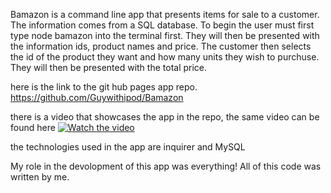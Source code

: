 Bamazon is a command line app that presents items for sale to a customer. The information comes from a SQL database. To begin the user must first type node bamazon into the terminal first. They will then be presented with the information ids, product names and price. The customer then selects the id of the product they want and how many units they wish to purchuse. They will then be presented with the total price.

 here is the link to the git hub pages app repo. https://github.com/Guywithipod/Bamazon

there is a video that showcases the app in the repo, the same video can be found here 
[![Watch the video](https://img.youtube.com/vi/9bLSTcob6fM&/maxresdefault.jpg)](https://www.youtube.com/watch?v=9bLSTcob6fM&feature=youtu.be)


 the technologies used in the app are inquirer and MySQL

 My role in the devolopment of this app was everything! All of this code was written by me.